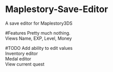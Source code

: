# Maplestory-Save-Editor
A save editor for Maplestory3DS

#Features
Pretty much nothing.  
Views Name, EXP, Level, Money

#TODO
Add ability to edit values  
Inventory editor  
Medal editor  
View current quest  

